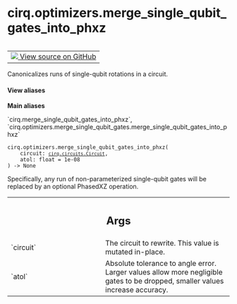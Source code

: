 <div itemscope itemtype="http://developers.google.com/ReferenceObject">
<meta itemprop="name" content="cirq.optimizers.merge_single_qubit_gates_into_phxz" />
<meta itemprop="path" content="Stable" />
</div>

# cirq.optimizers.merge_single_qubit_gates_into_phxz

<!-- Insert buttons and diff -->

<table class="tfo-notebook-buttons tfo-api" align="left">

<td>
  <a target="_blank" href="https://github.com/quantumlib/cirq/tree/master/cirq/optimizers/merge_single_qubit_gates.py">
    <img src="https://www.tensorflow.org/images/GitHub-Mark-32px.png" />
    View source on GitHub
  </a>
</td>
</table>



Canonicalizes runs of single-qubit rotations in a circuit.

<section class="expandable">
  <h4 class="showalways">View aliases</h4>
  <p>
<b>Main aliases</b>
<p>`cirq.merge_single_qubit_gates_into_phxz`, `cirq.optimizers.merge_single_qubit_gates.merge_single_qubit_gates_into_phxz`</p>
</p>
</section>

<pre class="devsite-click-to-copy prettyprint lang-py tfo-signature-link">
<code>cirq.optimizers.merge_single_qubit_gates_into_phxz(
    circuit: <a href="../../cirq/circuits/Circuit.md"><code>cirq.circuits.Circuit</code></a>,
    atol: float = 1e-08
) -> None
</code></pre>



<!-- Placeholder for "Used in" -->

Specifically, any run of non-parameterized single-qubit gates will be
replaced by an optional PhasedXZ operation.

<!-- Tabular view -->
 <table class="responsive fixed orange">
<colgroup><col width="214px"><col></colgroup>
<tr><th colspan="2"><h2 class="add-link">Args</h2></th></tr>

<tr>
<td>
`circuit`
</td>
<td>
The circuit to rewrite. This value is mutated in-place.
</td>
</tr><tr>
<td>
`atol`
</td>
<td>
Absolute tolerance to angle error. Larger values allow more
negligible gates to be dropped, smaller values increase accuracy.
</td>
</tr>
</table>

